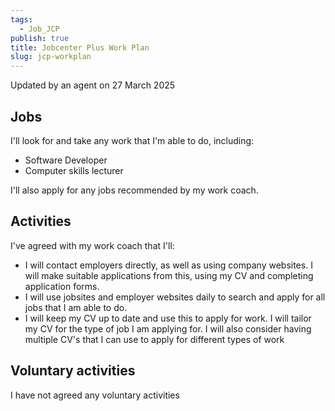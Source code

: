 ```yaml
---
tags:
  - Job_JCP
publish: true
title: Jobcenter Plus Work Plan
slug: jcp-workplan
---
```

Updated by an agent on 27 March 2025

## Jobs

I'll look for and take any work that I'm able to do, including:

- Software Developer
- Computer skills lecturer

I'll also apply for any jobs recommended by my work coach.

## Activities

I've agreed with my work coach that I'll:

- I will contact employers directly, as well as using company websites. I will make suitable applications from this, using my CV and completing application forms.
- I will use jobsites and employer websites daily to search and apply for all jobs that I am able to do.
- I will keep my CV up to date and use this to apply for work. I will tailor my CV for the type of job I am applying for. I will also consider having multiple CV's that I can use to apply for different types of work

## Voluntary activities

I have not agreed any voluntary activities